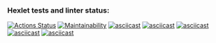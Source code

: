 ### Hexlet tests and linter status:
[![Actions Status](https://github.com/babkovivan/frontend-project-44/workflows/hexlet-check/badge.svg)](https://github.com/babkovivan/frontend-project-44/actions)
[![Maintainability](https://api.codeclimate.com/v1/badges/45ca520a84b0a7d868ad/maintainability)](https://codeclimate.com/github/babkovivan/frontend-project-44/maintainability)
[![asciicast](https://asciinema.org/a/bzXoGX9Rs61Ft4Xvd0QuQQy17.svg)](https://asciinema.org/a/bzXoGX9Rs61Ft4Xvd0QuQQy17)
[![asciicast](https://asciinema.org/a/Xusn2TNgcrGRpzDv6xXyNIJA1.svg)](https://asciinema.org/a/Xusn2TNgcrGRpzDv6xXyNIJA1)
[![asciicast](https://asciinema.org/a/q0n6V8Y8ZtAnj8XRWB29Y11rE.svg)](https://asciinema.org/a/q0n6V8Y8ZtAnj8XRWB29Y11rE)
[![asciicast](https://asciinema.org/a/jx6RrH8R85RMThMkUWdnHnN1k.svg)](https://asciinema.org/a/jx6RrH8R85RMThMkUWdnHnN1k)
[![asciicast](https://asciinema.org/a/fbnG3eENcilcXMqzV87eMAlse.svg)](https://asciinema.org/a/fbnG3eENcilcXMqzV87eMAlse)